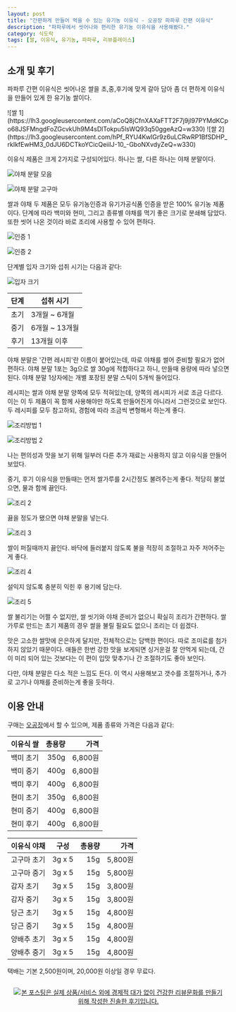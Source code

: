 ```yaml
---
layout: post
title: "간편하게 만들어 먹을 수 있는 유기농 이유식 - 오공장 파파루 간편 이유식"
description: "파파루에서 씻어나와 편리한 유기농 이유식을 사용해봤다."
category: 식도락
tags: [쌀, 이유식, 유기농, 파파루, 리뷰플레이스]
---
```


## 소개 및 후기

파파루 간편 이유식은 씻어나온 쌀을 초,중,후기에 맞게 갈아 담아
좀 더 편하게 이유식을 만들어 있게 한 유기농 쌀이다.

<p class="center" markdown="1">
![쌀 1](https://lh3.googleusercontent.com/aCoQ8jCfnXAXaFTT2F7j9jl97PYMdKCpo68JSFMngdFoZGcvkUh9M4sDlTokpu5lsWQ93q50ggeAzQ=w330)
![쌀 2](https://lh3.googleusercontent.com/hPf_RYU4KwIGr9z6uLCRwRP1BfSDHP_rkIkfEwHM3_0dJU6DCTkoYCicQeiilJ-10_-GboNXvdyZeQ=w330)
</p>

이유식 제품은 크게 2가지로 구성되어있다.
하나는 쌀, 다른 하나는 야채 분말이다.

![야채 분말 모음](https://lh3.googleusercontent.com/10AB_Ci0D98UdrAiwOBrY62uW3MECM5LopqA6OD3WrixSLMbjeeRELv15_V4iihS9yaEvNaoYuDXwQ=s560)

![야채 분말 고구마](https://lh3.googleusercontent.com/Jyrv_ses-26gFMa9_UXPqbPF_eCVgkO45aPM9Q-5stAnPqUaOun7JaHgaFhzCJfnDGIkGeEUvyvnUQ=s560)

쌀과 야채 두 제품은 모두 유기농인증과 유기가공식품 인증을 받은 100% 유기농 제품이다.
단계에 따라 백미와 현미, 그리고 종류별 야채를 먹기 좋은 크기로 분쇄해 담았다.
또한 씻어 나온 것이라 바로 조리에 사용할 수 있어 편하다.

![인증 1](https://lh3.googleusercontent.com/-Mn5x0CAtOmc/WiQN7a4gs6I/AAAAAAAAbkc/vegyW56OeLsa_2VpCCbGefvH1sE-1sOAACE0YBhgL/s560/paparu-baby-food-organic.png)

![인증 2](https://lh3.googleusercontent.com/-CV_3Y6Jyp-4/WiQNypw5QFI/AAAAAAAAbkM/a9IIoaEBNtgJ5Dey3kfQyb84--d9a5r7wCE0YBhgL/s560/paparu-baby-food-cert.png)

단계별 입자 크기와 섭취 시기는 다음과 같다:

![입자 크기](https://lh3.googleusercontent.com/-tS-MzODjkAA/WiQOKHEUDyI/AAAAAAAAbkw/_mrxZhvNh18uXZrknta4OglZS4j847_ygCE0YBhgL/s560/paparu-baby-food-lv.png)

단계 | 섭취 시기
-----|-----------
초기 | 3개월 ~ 6개월
중기 | 6개월 ~ 13개월
후기 | 13개월 이후

야채 분말은 '간편 레시피'란 이름이 붙어있는데,
따로 야채를 썰어 준비할 필요가 없어 편하다.
야채 분말 1포는 3g으로 쌀 30g에 적합하다고 하니,
만들때 용량에 따라 넣으면 된다.
야채 분말 1상자에는 개별 포장된 분말 스틱이 5개씩 들어있다.

레시피는 쌀과 야채 분말 양쪽에 모두 적혀있는데,
양쪽의 레시피가 서로 조금 다르다.
이는 이 두 제품이 꼭 함께 사용해야만 하도록 만들어진게 아니라서 그런것으로 보인다.
두 레시피를 모두 참고하되, 경험에 따라 조금씩 변형해서 하는게 좋다.

![조리방법 1](https://lh3.googleusercontent.com/TyMCLuNDwtZwfN11TW9fcfsNYGzD3AnU8kdJodauvuVXCOHlP_V3l-8Q3qyHr7_PWHXvwkzRBF-Qyw=s560)

![조리방법 2](https://lh3.googleusercontent.com/hPcdgHPjhWP8ukGVhr_qsw4Bo_0gMPQn6ZOZseU28Zn19CNeaFqCzxpVoOJcwDOnanv2dNuG1DYK9g=s560)

나는 편의성과 맛을 보기 위해 일부러 다른 추가 재료는 사용하지 않고
이유식을 만들어 보았다.

중기, 후기 이유식을 만들때는 먼저 쌀가루를 2시간정도 불려주는게 좋다.
적당히 불었으면, 물과 함께 끓인다.

![조리 2](https://lh3.googleusercontent.com/sPzY3UfiATplItyJiLQBXVfhp5TcQ3Fy8goQUw8DZSMdujv6evDwEXoh6sBBAlu6UKE2OOlAEKQkIA=s560)

끓을 정도가 됐으면 야채 분말을 넣는다.

![조리 3](https://lh3.googleusercontent.com/b1s6Z5Z8hY44FayDqEXRedYiInSwy2efKv5GqBEIuhJPfBwn9Hk9lOwznnvxIN3zxDzCuk6yiwr7dg=s560)

쌀이 퍼질때까지 끓인다.
바닥에 들러붙지 않도록 불을 적장히 조절하고 자주 저어주는게 좋다.

![조리 4](https://lh3.googleusercontent.com/QCaON5cDbploZKtjA87o9R56MPq5VPU2wrijsXPCHq17OMwXzjxFAlkw64gQrFjIZamTJbnwFarDtw=s560)

설익지 않도록 충분히 익힌 후 용기에 담는다.

![조리 5](https://lh3.googleusercontent.com/3fr_6jsN5zvKDG3PiC9aWZCbuTqYvJhm6RACdPWvCkoi1_b_Opt9UJbQV1PZFrb4ooT1c-bIITMDxg=s560)

쌀 불리기는 어쩔 수 없지만,
쌀 씻기와 야채 준비가 없으니 확실히 조리가 간편하다.
쌀가루로 만드는 초기 제품의 경우 쌀을 불릴 필요도 없으니 조리는 더 쉽겠다.

맛은 고소한 쌀맛에 은은하게 달지만, 전체적으로는 담백한 편이다.
따로 조미료를 첨가하지 않았기 때문이다.
애들은 한번 강한 맛을 보게되면 싱거운걸 잘 안먹게 되는데,
간이 미리 되어 있는 것보다는
이 편이 입맛 맞추기나 간 조절하기도 좋아 보인다.

다만, 야채 분말은 다소 적은 느낌도 든다.
이 역시 사용해보고 갯수를 조절하거나,
추가로 고기나 야채를 준비하는게 좋을 듯하다.



## 이용 안내

구매는 [오공장](http://www.5gongjang.com/goods/view?no=842)에서 할 수 있으며,
제품 종류와 가격은 다음과 같다:

이유식 쌀   | 총용량 | 가격
------------|-------:|--------:
백미 초기   |  350g  | 6,800원
백미 중기   |  400g  | 6,800원
백미 후기   |  400g  | 6,800원
현미 초기   |  350g  | 6,800원
현미 중기   |  400g  | 6,800원
현미 후기   |  400g  | 6,800원

이유식 야채 | 구성   | 총용량 | 가격
------------|--------|-------:|--------:
고구마 초기 | 3g x 5 |   15g  | 5,800원
고구마 중기 | 3g x 5 |   15g  | 5,800원
감자 초기   | 3g x 5 |   15g  | 3,800원
감자 중기   | 3g x 5 |   15g  | 3,800원
당근 초기   | 3g x 5 |   15g  | 4,800원
당근 중기   | 3g x 5 |   15g  | 4,800원
양배추 초기 | 3g x 5 |   15g  | 4,800원
양배추 중기 | 3g x 5 |   15g  | 4,800원

택배는 기본 2,500원이며, 20,000원 이상일 경우 무료다.



<div style="text-align: center; padding: 1em;"><a href="http://reviewplace.co.kr/detail.php?number=10744" target="_blank"><img src="http://reviewplace.co.kr/blog_traffic.php?key=MTA3NDR8cmV6bm9h" border="0" alt="본 포스팅은 실제 상품/서비스 외에 경제적 대가 없이 건강한 리뷰문화를 만들기 위해 작성한 진솔한 후기입니다."></a></div>
